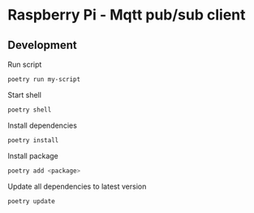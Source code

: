 # Raspberry Pi - Mqtt pub/sub client

## Development

Run script

```bash
poetry run my-script
```

Start shell

```bash
poetry shell
```

Install dependencies

```bash
poetry install
```

Install package
```bash
poetry add <package>
```

Update all dependencies to latest version

```bash
poetry update
```
